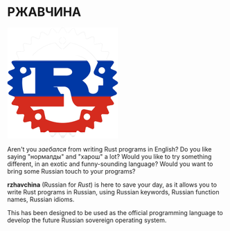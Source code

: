 # РЖАВЧИНА

<img src="logo-transparent.png" alt="rzhavchina logo" width="256" height="256"/>

Aren't you _заебался_ from writing Rust programs in English? Do you like saying
"нормалды" and "харош" a lot? Would you like to try something different, in an exotic and
funny-sounding language? Would you want to bring some Russian touch to your
programs?

**rzhavchina** (Russian for _Rust_) is here to save your day, as it allows you to
write Rust programs in Russian, using Russian keywords, Russian function names,
Russian idioms.

This has been designed to be used as the official programming language to
develop the future Russian sovereign operating system.
